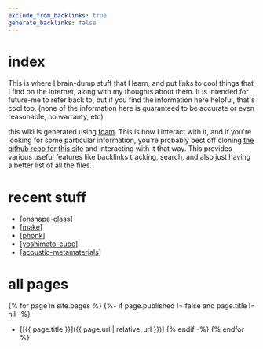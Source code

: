 ```yaml
---
exclude_from_backlinks: true
generate_backlinks: false
---
```

# index

This is where I brain-dump stuff that I learn, and put links to cool things that I find on the internet, along with my thoughts about them.
It is intended for future-me to refer back to, but if you find the information here helpful, that's cool too.
(none of the information here is guaranteed to be accurate or even reasonable, no warranty, etc)


this wiki is generated using [foam](https://github.com/foambubble/foam).
This is how I interact with it, and if you're looking for some particular information, you're probably best off cloning [the github repo for this site](https://github.com/madewithlinux/wiki) and interacting with it that way.
This provides various useful features like backlinks tracking, search, and also just having a better list of all the files.


# recent stuff
* [[onshape-class]]
* [[make]]
* [[phonk]]
* [[yoshimoto-cube]]
* [[acoustic-metamaterials]]

# all pages
{% for page in site.pages %}
{%- if page.published != false and page.title != nil -%}
* [[{{ page.title }}]({{ page.url | relative_url }})]
{% endif -%}
{% endfor %}


[//begin]: # "Autogenerated link references for markdown compatibility"
[onshape-class]: onshape-class/onshape-class "Class: Introduction to 3D CAD modeling with OnShape"
[make]: make "make"
[phonk]: phonk "phonk"
[yoshimoto-cube]: yoshimoto-cube "Yoshimoto Cube"
[acoustic-metamaterials]: acoustic-metamaterials "acoustic metamaterials"
[//end]: # "Autogenerated link references"


